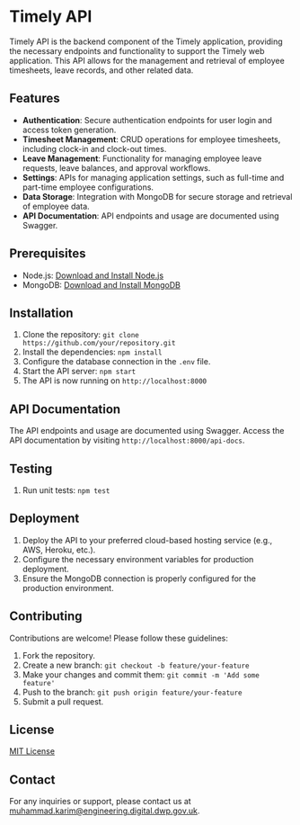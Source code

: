# Timely API
Timely API is the backend component of the Timely application, providing the necessary endpoints and functionality to support the Timely web application. This API allows for the management and retrieval of employee timesheets, leave records, and other related data.
## Features
- **Authentication**: Secure authentication endpoints for user login and access token generation.
- **Timesheet Management**: CRUD operations for employee timesheets, including clock-in and clock-out times.
- **Leave Management**: Functionality for managing employee leave requests, leave balances, and approval workflows.
- **Settings**: APIs for managing application settings, such as full-time and part-time employee configurations.
- **Data Storage**: Integration with MongoDB for secure storage and retrieval of employee data.
- **API Documentation**: API endpoints and usage are documented using Swagger.
## Prerequisites
- Node.js: [Download and Install Node.js](https://nodejs.org)
- MongoDB: [Download and Install MongoDB](https://www.mongodb.com)
## Installation
1. Clone the repository: `git clone https://github.com/your/repository.git`
2. Install the dependencies: `npm install`
3. Configure the database connection in the `.env` file.
4. Start the API server: `npm start`
5. The API is now running on `http://localhost:8000`
## API Documentation
The API endpoints and usage are documented using Swagger. Access the API documentation by visiting `http://localhost:8000/api-docs`.
## Testing
1. Run unit tests: `npm test`
## Deployment
1. Deploy the API to your preferred cloud-based hosting service (e.g., AWS, Heroku, etc.).
2. Configure the necessary environment variables for production deployment.
3. Ensure the MongoDB connection is properly configured for the production environment.
## Contributing
Contributions are welcome! Please follow these guidelines:
1. Fork the repository.
2. Create a new branch: `git checkout -b feature/your-feature`
3. Make your changes and commit them: `git commit -m 'Add some feature'`
4. Push to the branch: `git push origin feature/your-feature`
5. Submit a pull request.
## License
[MIT License](https://opensource.org/licenses/MIT)
## Contact
For any inquiries or support, please contact us at [muhammad.karim@engineering.digital.dwp.gov.uk](muhammad.karim@engineering.digital.dwp.gov.uk).
